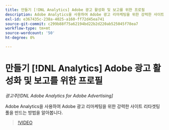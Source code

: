 ```yaml
---
title: 만들기 [!DNL Analytics] Adobe 광고 활성화 및 보고를 위한 프로필
description: Adobe Analytics을 사용하여 Adobe 광고 리마케팅을 위한 강력한 사이트 리타겟팅 풀을 만드는 방법을 알아봅니다.
exl-id: e367435c-238a-4025-a160-ff72d45ea741
source-git-commit: c299b88f75a62194bd22b2d220ab525045f78ea7
workflow-type: tm+mt
source-wordcount: '50'
ht-degree: 0%

---
```


# 만들기 [!DNL Analytics] Adobe 광고 활성화 및 보고를 위한 프로필

*광고주[!DNL Adobe Analytics for Adobe Advertising]*

Adobe Analytics을 사용하여 Adobe 광고 리마케팅을 위한 강력한 사이트 리타겟팅 풀을 만드는 방법을 알아봅니다.

>[!VIDEO](https://video.tv.adobe.com/v/33503)

